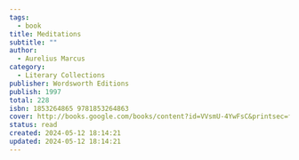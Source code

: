 ```yaml
---
tags:
  - book
title: Meditations
subtitle: ""
author:
  - Aurelius Marcus
category:
  - Literary Collections
publisher: Wordsworth Editions
publish: 1997
total: 228
isbn: 1853264865 9781853264863
cover: http://books.google.com/books/content?id=VVsmU-4YwFsC&printsec=frontcover&img=1&zoom=1&edge=curl&source=gbs_api
status: read
created: 2024-05-12 18:14:21
updated: 2024-05-12 18:14:21
---
```

